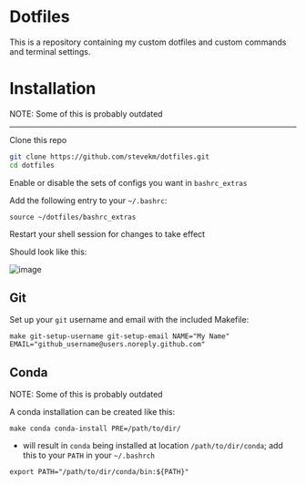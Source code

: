 # Dotfiles

This is a repository containing my custom dotfiles and custom commands and terminal settings.

# Installation

NOTE: Some of this is probably outdated

-----

Clone this repo

``` bash
git clone https://github.com/stevekm/dotfiles.git
cd dotfiles
```

Enable or disable the sets of configs you want in `bashrc_extras`

Add the following entry to your `~/.bashrc`:

```
source ~/dotfiles/bashrc_extras
```

Restart your shell session for changes to take effect

Should look like this:

![image](https://cloud.githubusercontent.com/assets/10505524/21250576/5f4f884a-c314-11e6-90c2-9156e6c89b7d.png)

## Git

Set up your `git` username and email with the included Makefile:

```
make git-setup-username git-setup-email NAME="My Name" EMAIL="github_username@users.noreply.github.com"
```

## Conda

NOTE: Some of this is probably outdated

A conda installation can be created like this:

```
make conda conda-install PRE=/path/to/dir/
```

- will result in `conda` being installed at location `/path/to/dir/conda`; add this to your `PATH` in your `~/.bashrch`

```
export PATH="/path/to/dir/conda/bin:${PATH}"
```
